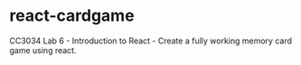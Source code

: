 # react-cardgame
CC3034 Lab 6 - Introduction to React - Create a fully working memory card game using react. 
